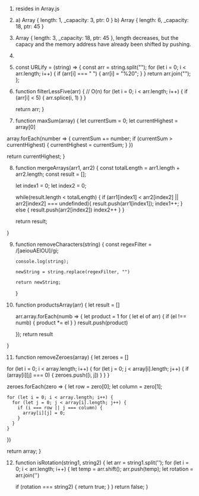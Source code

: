 1. resides in Array.js
2. a) Array { length: 1, \_capacity: 3, ptr: 0 }
   b) Array { length: 6, \_capacity: 18, ptr: 45 }
3. Array { length: 3, \_capacity: 18, ptr: 45 }, length decreases, but the capacy and the memory address have already been shifted by pushing.
4.
5. const URLify = (string) => {
   const arr = string.split("");
   for (let i = 0; i < arr.length; i++) {
   if (arr[i] === " ") {
   arr[i] = "%20";
   }
   }
   return arr.join("");
   };
6. function filterLessFive(arr) { // O(n)
   for (let i = 0; i < arr.length; i++) {
   if (arr[i] < 5) {
   arr.splice(i, 1)
   }
   }

   return arr;
   }

7. function maxSum(array) {
   let currentSum = 0;
   let currentHighest = array[0]

array.forEach(number => {
currentSum += number;
if (currentSum > currentHighest) {
currentHighest = currentSum;
}
})

return currentHighest;
}

8. function mergeArrays(arr1, arr2) {
   const totalLength = arr1.length + arr2.length;
   const result = [];

   let index1 = 0;
   let index2 = 0;

   while(result.length < totalLength) {
   if (arr1[index1] < arr2[index2] || arr2[index2] === undefinded){
   result.push(arr1[index1]);
   index1++;
   } else {
   result.push(arr2[index2])
   index2++
   }
   }

   return result;

}

9.  function removeCharacters(string) {
    const regexFilter = /[aeiouAEIOU]/gi;

        console.log(string);

        newString = string.replace(regexFilter, "")

        return newString;

    }

10. function productsArray(arr) {
    let result = []

    arr.array.forEach(numb => {
    let product = 1
    for ( let el of arr) {
    if (el !== numb) {
    product \*= el
    }
    }
    result.push(product)

    });
    return result

}

11. function removeZeroes(array) {
    let zeroes = []

for (let i = 0; i < array.length; i++) {
for (let j = 0; j < array[i].length; j++) {
if (array[i][j] === 0) {
zeroes.push([i, j])
}
}
}

zeroes.forEach(zero => {
let row = zero[0];
let column = zero[1];

    for (let i = 0; i < array.length; i++) {
      for (let j = 0; j < array[i].length; j++) {
        if (i === row || j === column) {
          array[i][j] = 0;
        }
      }
    }

})

return array;
}

12. function isRotation(string1, string2) {
  let arr = string1.split('');
  for (let i = 0; i < arr.length; i++) {
    let temp = arr.shift();
    arr.push(temp);
    let rotation = arr.join('')
    
    if (rotation === string2) {
      return true;
    }
  }
  return false;
}
